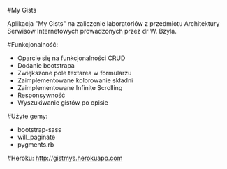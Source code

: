 #My Gists

Aplikacja "My Gists" na zaliczenie laboratoriów z przedmiotu Architektury Serwisów Internetowych prowadzonych przez dr W. Bzyla.

#Funkcjonalność:
* Oparcie się na funkcjonalności CRUD
* Dodanie bootstrapa
* Zwiększone pole textarea w formularzu
* Zaimplementowane kolorowanie składni
* Zaimplementowane Infinite Scrolling
* Responsywność
* Wyszukiwanie gistów po opisie

#Użyte gemy:
* bootstrap-sass
* will_paginate
* pygments.rb

#Heroku:
http://gistmys.herokuapp.com

